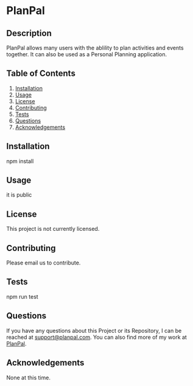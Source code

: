 # PlanPal

## Description
PlanPal allows many users with the ablility to plan activities and events together. It can also be used as a Personal Planning application.
## Table of Contents
1. [Installation](#installation)
2. [Usage](#usage)
3. [License](#license)
4. [Contributing](#contributing)
5. [Tests](#tests)
6. [Questions](#questions)
7. [Acknowledgements](#acknowledgements)
## Installation
npm install
## Usage
it is public
## License
This project is not currently licensed.
## Contributing
Please email us to contribute.
## Tests
npm run test
## Questions
If you have any questions about this Project or its Repository, I can be reached at <a href=mailto:support@planpal.com>support@planpal.com</a>.  You can also find more of my work at <a href=https://github.com/BradBurr-Github/PlanPal>PlanPal</a>.
## Acknowledgements
None at this time.